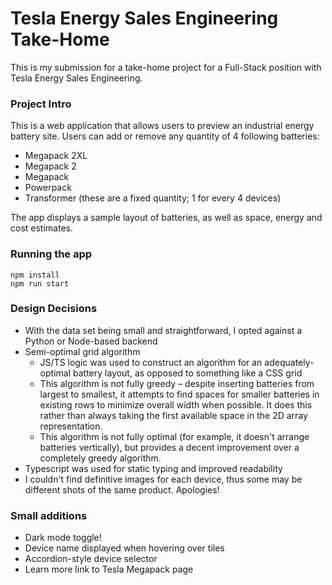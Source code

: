 # Tesla Energy Sales Engineering Take-Home
This is my submission for a take-home project for a Full-Stack position with Tesla Energy Sales Engineering.

### Project Intro
This is a web application that allows users to preview an industrial energy battery site. Users can add or remove any quantity of 4 following batteries:
- Megapack 2XL
- Megapack 2
- Megapack
- Powerpack
- Transformer (these are a fixed quantity; 1 for every 4 devices)

The app displays a sample layout of batteries, as well as space, energy and cost estimates.

### Running the app
```
npm install
npm run start
```

### Design Decisions
- With the data set being small and straightforward, I opted against a Python or Node-based backend
- Semi-optimal grid algorithm
  - JS/TS logic was used to construct an algorithm for an adequately-optimal battery layout, as opposed to something like a CSS grid
  - This algorithm is not fully greedy – despite inserting batteries from largest to smallest, it attempts to find spaces for smaller batteries in existing rows to minimize overall width when possible. It does this rather than always taking the first available space in the 2D array representation.
  - This algorithm is not fully optimal (for example, it doesn't arrange batteries vertically), but provides a decent improvement over a completely greedy algorithm.
- Typescript was used for static typing and improved readability
- I couldn't find definitive images for each device, thus some may be different shots of the same product. Apologies!

### Small additions
- Dark mode toggle!
- Device name displayed when hovering over tiles
- Accordion-style device selector
- Learn more link to Tesla Megapack page
